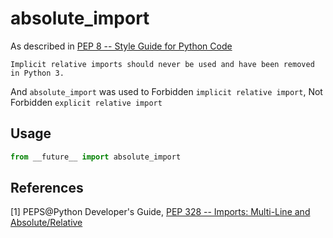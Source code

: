 # absolute_import

As described in  [PEP 8 -- Style Guide for Python Code](https://www.python.org/dev/peps/pep-0008/#imports)

```
Implicit relative imports should never be used and have been removed in Python 3.
```

And ``absolute_import`` was used to Forbidden ``implicit relative import``, Not Forbidden ``explicit relative import``

## Usage

```python
from __future__ import absolute_import
```


## References

[1] PEPS@Python Developer's Guide, [PEP 328 -- Imports: Multi-Line and Absolute/Relative](https://www.python.org/dev/peps/pep-0328/)